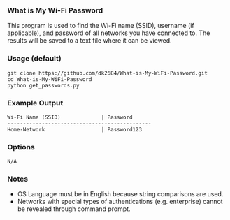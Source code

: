 ### What is My Wi-Fi Password
This program is used to find the Wi-Fi name (SSID), username (if applicable), and password of all networks you have connected to. The results will be saved to a text file where it can be viewed.

### Usage (default)
    git clone https://github.com/dk2684/What-is-My-WiFi-Password.git
    cd What-is-My-WiFi-Password
    python get_passwords.py
    
### Example Output
    Wi-Fi Name (SSID)             | Password
    ----------------------------------------------
    Home-Network                  | Password123
    
### Options
    N/A
    
### Notes
- OS Language must be in English because string comparisons are used.
- Networks with special types of authentications (e.g. enterprise) cannot be revealed through command prompt.    
